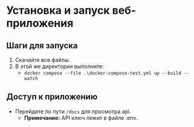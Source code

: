 # Установка и запуск веб-приложения

## Шаги для запуска

1. Скачайте все файлы.
2. В этой же директории выполните:
   - `docker compose --file .\docker-compose-test.yml up --build --watch`

## Доступ к приложению

- Перейдите по пути `/docs` для просмотра api.
  - **Примечание:** API ключ лежит в файле .env.
